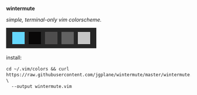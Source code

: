 __wintermute__

_simple, terminal-only vim colorscheme._

![palette](./img/palette.gif)

install:
```
cd ~/.vim/colors && curl https://raw.githubusercontent.com/jgplane/wintermute/master/wintermute.vim  \
  --output wintermute.vim
 ```
